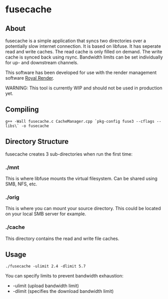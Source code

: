 # fusecache

## About
fusecache is a simple application that syncs two directories over a potentially slow internet connection. It is based on libfuse. It has seperate read and write caches. The read cache is only filled on demand. The write cache is synced back using rsync. Bandwidth limits can be set individually for up- and downstream channels.

This software has been developed for use with the render management software [Royal Render](https://royalrender.de).

WARNING: This tool is currently WIP and should not be used in production yet.

## Compiling
``` g++ -Wall fusecache.c CacheManager.cpp `pkg-config fuse3 --cflags --libs\` -o fusecache ```

## Directory Structure
fusecache creates 3 sub-directories when run the first time:

### ./mnt
This is where libfuse mounts the virtual filesystem. Can be shared using SMB, NFS, etc.

### ./orig
This is where you can mount your source directory. This could be located on your local SMB server for example.

### ./cache
This directory contains the read and write file caches.

## Usage
``` ./fusecache -ulimit 2.4 -dlimit 5.7 ```

You can specify limits to prevent bandwidth exhaustion:
* -ulimit (upload bandwidth limit)
* -dlimit (specifies the download bandwidth limit)